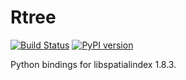 Rtree
=====

[![Build Status](https://travis-ci.org/Toblerity/rtree.svg)](https://travis-ci.org/Toblerity/rtree)
[![PyPI version](https://badge.fury.io/py/Rtree.svg)](https://badge.fury.io/py/Rtree)

Python bindings for libspatialindex 1.8.3.

